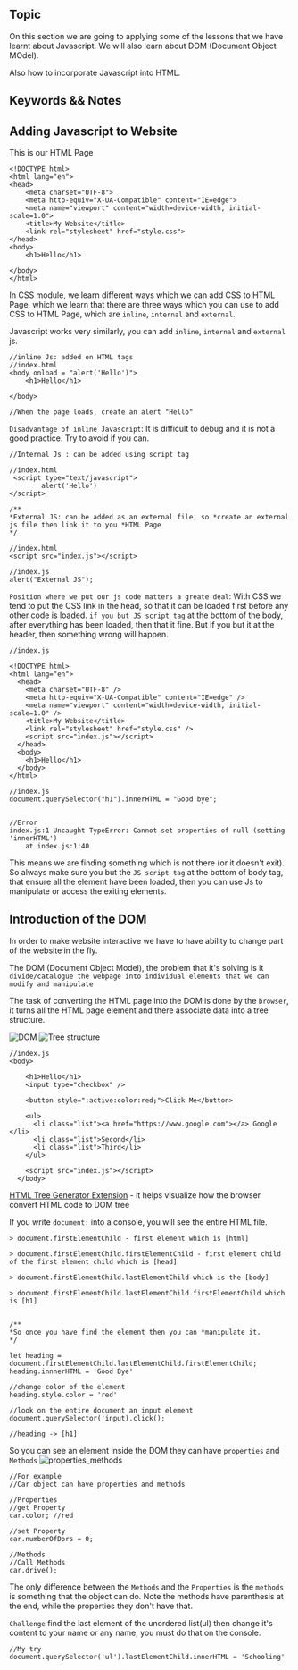 ## Topic

On this section we are going to applying some of the lessons that we have learnt about Javascript. We will also learn about DOM (Document Object MOdel).

Also how to incorporate Javascript into HTML.

## Keywords && Notes

## Adding Javascript to Website

This is our HTML Page

```
<!DOCTYPE html>
<html lang="en">
<head>
    <meta charset="UTF-8">
    <meta http-equiv="X-UA-Compatible" content="IE=edge">
    <meta name="viewport" content="width=device-width, initial-scale=1.0">
    <title>My Website</title>
    <link rel="stylesheet" href="style.css">
</head>
<body>
    <h1>Hello</h1>

</body>
</html>
```

In CSS module, we learn different ways which we can add CSS to HTML Page, which we learn that there are three ways which you can use to add CSS to HTML Page, which are `inline`, `internal` and `external`.

Javascript works very similarly, you can add `inline`, `internal` and `external` js.

```
//inline Js: added on HTML tags
//index.html
<body onload = "alert('Hello')">
    <h1>Hello</h1>

</body>

//When the page loads, create an alert "Hello"
```

`Disadvantage of inline Javascript`: It is difficult to debug and it is not a good practice. Try to avoid if you can.

```
//Internal Js : can be added using script tag

//index.html
 <script type="text/javascript">
        alert('Hello')
</script>
```

```
/**
*External JS: can be added as an external file, so *create an external js file then link it to you *HTML Page
*/

//index.html
<script src="index.js"></script>

//index.js
alert("External JS");
```

`Position where we put our js code matters a greate deal`: With CSS we tend to put the CSS link in the head, so that it can be loaded first before any other code is loaded. `if you but JS script tag` at the bottom of the body, after everything has been loaded, then that it fine. But if you but it at the header, then something wrong will happen.

```
//index.js

<!DOCTYPE html>
<html lang="en">
  <head>
    <meta charset="UTF-8" />
    <meta http-equiv="X-UA-Compatible" content="IE=edge" />
    <meta name="viewport" content="width=device-width, initial-scale=1.0" />
    <title>My Website</title>
    <link rel="stylesheet" href="style.css" />
    <script src="index.js"></script>
  </head>
  <body>
    <h1>Hello</h1>
  </body>
</html>

//index.js
document.querySelector("h1").innerHTML = "Good bye";


//Error
index.js:1 Uncaught TypeError: Cannot set properties of null (setting 'innerHTML')
    at index.js:1:40

```

This means we are finding something which is not there (or it doesn't exit). So always make sure you but the `JS script tag` at the bottom of body tag, that ensure all the element have been loaded, then you can use Js to manipulate or access the exiting elements.

## Introduction of the DOM

In order to make website interactive we have to have ability to change part of the website in the fly.

The DOM (Document Object Model), the problem that it's solving is it `divide/catalogue the webpage into individual elements that we can modify and manipulate`

The task of converting the HTML page into the DOM is done by the `browser`, it turns all the HTML page element and there associate data into a tree structure.

![DOM](./imgs/DOM.png)
![Tree structure](./imgs/tree_structure.png)

```
//index.js
<body>

    <h1>Hello</h1>
    <input type="checkbox" />

    <button style=":active:color:red;">Click Me</button>

    <ul>
      <li class="list"><a href="https://www.google.com"></a> Google </li>
      <li class="list">Second</li>
      <li class="list">Third</li>
    </ul>

    <script src="index.js"></script>
  </body>
```

[HTML Tree Generator Extension](https://chrome.google.com/webstore/detail/html-tree-generator/dlbbmhhaadfnbbdnjalilhdakfmiffeg) - it helps visualize how the browser convert HTML code to DOM tree

If you write `document:` into a console, you will see the entire HTML file.

```
> document.firstElementChild - first element which is [html]

> document.firstElementChild.firstElementChild - first element child of the first element child which is [head]

> document.firstElementChild.lastElementChild which is the [body]

> document.firstElementChild.lastElementChild.firstElementChild which is [h1]


/**
*So once you have find the element then you can *manipulate it.
*/

let heading = document.firstElementChild.lastElementChild.firstElementChild;
heading.innnerHTML = 'Good Bye'

//change color of the element
heading.style.color = 'red'

//look on the entire document an input element
document.querySelector('input).click();

//heading -> [h1]

```

So you can see an element inside the DOM they can have `properties` and `Methods`
![properties_methods](./imgs/properties_methods.png)

```
//For example
//Car object can have properties and methods

//Properties
//get Property
car.color; //red

//set Property
car.numberOfDors = 0;

//Methods
//Call Methods
car.drive();
```

The only difference between the `Methods` and the `Properties` is the `methods` is something that the object can do. Note the methods have parenthesis at the end, while the properties they don't have that.

`Challenge` find the last element of the unordered list(ul) then change it's content to your name or any name, you must do that on the console.

```
//My try
document.querySelector('ul').lastElementChild.innerHTML = 'Schooling'
```